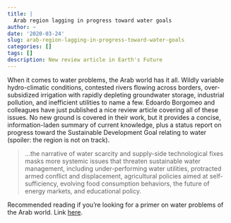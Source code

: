 ```yaml
---
title: |
  Arab region lagging in progress toward water goals
author: ~
date: '2020-03-24'
slug: arab-region-lagging-in-progress-toward-water-goals
categories: []
tags: []
description: New review article in Earth's Future
---
```

When it comes to water problems, the Arab world has it all. Wildly variable hydro-climatic conditions, contested rivers flowing across borders, over-subsidized irrigation with rapidly depleting groundwater storage, industrial pollution, and inefficient utilities to name a few. Edoardo Borgomeo and colleagues have just published a nice review article covering all of these issues. No new ground is covered in their work, but it provides a concise, information-laden summary of current knowledge, plus a status report on progress toward the Sustainable Development Goal relating to water (spoiler: the region is not on track).

> ...the narrative of water scarcity and supply-side technological fixes masks more systemic issues that threaten sustainable water management, including under-performing water utilities, protracted armed conflict and displacement, agricultural policies aimed at self-sufficiency, evolving food consumption behaviors, the future of energy markets, and educational policy.

Recommended reading if you’re looking for a primer on water problems of the Arab world. Link [here](https://agupubs.onlinelibrary.wiley.com/doi/pdf/10.1029/2020EF001495).
